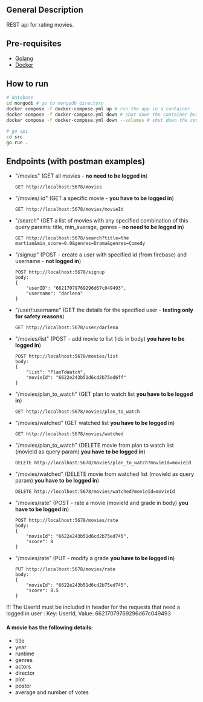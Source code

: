 ## General Description
REST api for rating movies.

## Pre-requisites
-   [Golang](https://golang.org/dl/)
-   [Docker](https://docs.docker.com/engine/install/)

## How to run

```bash
# database
cd mongodb # go to mongodb directory
docker compose -f docker-compose.yml up # run the app in a container
docker compose -f docker-compose.yml down # shut down the container but keep the volumes
docker compose -f docker-compose.yml down --volumes # shut down the container and delete the volumes (the database will be empty)
```
```bash
# go api
cd src
go run .
```

## Endpoints (with postman examples)
- "/movies" (GET all movies  - **no need to be logged in**)
	```
	GET http://localhost:5678/movies
	```
- "/movies/:id" (GET a specific movie - **you have to be logged in**)
	```
	GET http://localhost:5678/movies/movieId
	```
- "/search" (GET a list of movies with any specified combination of this query params: title, min_average, genres - **no need to be logged in**)
	```
	GET http://localhost:5678/search?title=the martian&min_score=0.0&genres=Drama&genres=Comedy
	```
- "/signup" (POST - create a user with specified id (from firebase) and username -  **not logged in**)
	```
	POST http://localhost:5678/signup
	body:
	{
		"userID": "66217079769296d67c049493",
		"username": "darlena"
	}
	```
- "/user/:username" (GET the details for the specified user - **testing only for safety reasons**)
	```
	GET http://localhost:5678/user/darlena
	```
- "/movies/list" (POST - add movie to list (ids in body) **you have to be logged in**)
	```
	POST http://localhost:5678/movies/list
	body:
	{
		"list": "PlanToWatch",
		"movieId": "6622e243b51d6cd2b75ed6ff"
	}
	```
- "/movies/plan_to_watch" (GET plan to watch list **you have to be logged in**)
	```
	GET http://localhost:5678/movies/plan_to_watch
	```
- "/movies/watched" (GET watched list **you have to be logged in**)
	```
	GET http://localhost:5678/movies/watched
	```
- "/movies/plan_to_watch" (DELETE movie from plan to watch list (movieId as query param) **you have to be logged in**)
	```
	DELETE http://localhost:5678/movies/plan_to_watch?movieId=movieId
	```
 - "/movies/watched" (DELETE movie from watched list (movieId as query param) **you have to be logged in**)
	```
	DELETE http://localhost:5678/movies/watched?movieId=movieId
	```
- "/movies/rate" (POST - rate a movie (movieId and grade in body) **you have to be logged in**)
	```
	POST http://localhost:5678/movies/rate
	body:
	{
		"movieId": "6622e243b51d6cd2b75ed745",
		"score": 8
	}
	```
- "/movies/rate" (PUT - modify a grade **you have to be logged in**)
	```
	PUT http://localhost:5678/movies/rate
	body:
	{
		"movieId": "6622e243b51d6cd2b75ed745",
		"score": 8.5
	}
	```
!!! The UserId must be included in header for the requests that need a logged in user : Key: UserId, Value: 66217079769296d67c049493

#### A movie has the following details:
- title
- year
- runtime
- genres
- actors
- director
- plot
- poster
- average and number of votes